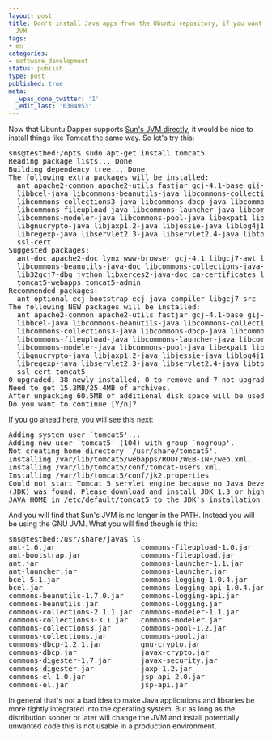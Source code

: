 ```yaml
---
layout: post
title: Don't install Java apps from the Ubuntu repository, if you want to use Sun's
  JVM
tags:
- en
categories:
- software_development
status: publish
type: post
published: true
meta:
  _wpas_done_twitter: '1'
  _edit_last: '6384953'
---
```

<p>Now that Ubuntu Dapper supports <a href="/2006/07/18/sun-java-vm-on-ubuntu-linux.html">Sun's JVM directly</a>, it would be nice to install things like Tomcat the same way. So let's try this:</p>

<pre class="codeSample">sns@testbed:/opt$ sudo apt-get install tomcat5
Reading package lists... Done
Building dependency tree... Done
The following extra packages will be installed:
  ant apache2-common apache2-utils fastjar gcj-4.1-base gij-4.1 java-gcj-compat libapr0
  libbcel-java libcommons-beanutils-java libcommons-collections-java
  libcommons-collections3-java libcommons-dbcp-java libcommons-digester-java libcommons-el-java
  libcommons-fileupload-java libcommons-launcher-java libcommons-logging-java
  libcommons-modeler-java libcommons-pool-java libexpat1 libgcj-common libgcj7 libgcj7-jar
  libgnucrypto-java libjaxp1.2-java libjessie-java liblog4j1.2-java libmx4j-java libpcre3
  libregexp-java libservlet2.3-java libservlet2.4-java libtomcat5-java libxerces2-java openssl
  ssl-cert
Suggested packages:
  ant-doc apache2-doc lynx www-browser gcj-4.1 libgcj7-awt libbcel-java-doc
  libcommons-beanutils-java-doc libcommons-collections-java-doc libcommons-collections3-java-doc
  lib32gcj7-dbg jython libxerces2-java-doc ca-certificates libapache-mod-jk libapache2-mod-jk
  tomcat5-webapps tomcat5-admin
Recommended packages:
  ant-optional ecj-bootstrap ecj java-compiler libgcj7-src
The following NEW packages will be installed:
  ant apache2-common apache2-utils fastjar gcj-4.1-base gij-4.1 java-gcj-compat libapr0
  libbcel-java libcommons-beanutils-java libcommons-collections-java
  libcommons-collections3-java libcommons-dbcp-java libcommons-digester-java libcommons-el-java
  libcommons-fileupload-java libcommons-launcher-java libcommons-logging-java
  libcommons-modeler-java libcommons-pool-java libexpat1 libgcj-common libgcj7 libgcj7-jar
  libgnucrypto-java libjaxp1.2-java libjessie-java liblog4j1.2-java libmx4j-java libpcre3
  libregexp-java libservlet2.3-java libservlet2.4-java libtomcat5-java libxerces2-java openssl
  ssl-cert tomcat5
0 upgraded, 38 newly installed, 0 to remove and 7 not upgraded.
Need to get 15.3MB/25.4MB of archives.
After unpacking 60.5MB of additional disk space will be used.
Do you want to continue [Y/n]? </pre>

<p>If you go ahead here, you will see this next:</p>

<pre class="codeSample">Adding system user `tomcat5'...
Adding new user `tomcat5' (104) with group `nogroup'.
Not creating home directory `/usr/share/tomcat5'.
Installing /var/lib/tomcat5/webapps/ROOT/WEB-INF/web.xml.
Installing /var/lib/tomcat5/conf/tomcat-users.xml.
Installing /var/lib/tomcat5/conf/jk2.properties
Could not start Tomcat 5 servlet engine because no Java Development Kit
(JDK) was found. Please download and install JDK 1.3 or higher and set
JAVA_HOME in /etc/default/tomcat5 to the JDK's installation directory.
</pre>

<p>And you will find that Sun's JVM is no longer in the PATH. Instead you will be using the GNU JVM. What you will find though is this:</p>

<pre class="codeSample">sns@testbed:/usr/share/java$ ls
ant-1.6.jar                    commons-fileupload-1.0.jar     jsse.jar
ant-bootstrap.jar              commons-fileupload.jar         libgcj-4.1.0.jar
ant.jar                        commons-launcher-1.1.jar       libgcj-4.1.jar
ant-launcher.jar               commons-launcher.jar           log4j-1.2.12.jar
bcel-5.1.jar                   commons-logging-1.0.4.jar      log4j-1.2.jar
bcel.jar                       commons-logging-api-1.0.4.jar  mx4j-2.1.1.jar
commons-beanutils-1.7.0.jar    commons-logging-api.jar        mx4j-impl-2.1.1.jar
commons-beanutils.jar          commons-logging.jar            mx4j-impl.jar
commons-collections-2.1.1.jar  commons-modeler-1.1.jar        mx4j.jar
commons-collections3-3.1.jar   commons-modeler.jar            mx4j-jmx-2.1.1.jar
commons-collections3.jar       commons-pool-1.2.jar           mx4j-jmx.jar
commons-collections.jar        commons-pool.jar               regexp-1.4.jar
commons-dbcp-1.2.1.jar         gnu-crypto.jar                 regexp.jar
commons-dbcp.jar               javax-crypto.jar               servlet-2.3.jar
commons-digester-1.7.jar       javax-security.jar             servlet-api-2.4.jar
commons-digester.jar           jaxp-1.2.jar                   servlet-api.jar
commons-el-1.0.jar             jsp-api-2.0.jar                xercesImpl.jar
commons-el.jar                 jsp-api.jar                    xmlParserAPIs.jar
</pre>

<p>In general that's not a bad idea to make Java applications and libraries be more tightly integrated into the operating system. But as long as the distribution sooner or later will change the JVM and install potentially unwanted code this is not usable in a production environment.</p>
